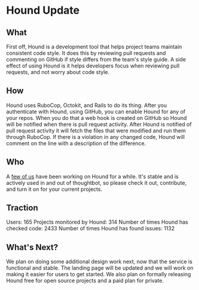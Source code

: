 # Hound Update

## What

First off, Hound is a development tool that helps project teams maintain consistent code style. It does this by reviewing pull requests and commenting on GitHub if style differs from the team's style guide. A side effect of using Hound is it helps developers focus when reviewing pull requests, and not worry about code style.

## How

Hound uses RuboCop, Octokit, and Rails to do its thing. After you authenticate with Hound, using GitHub, you can enable Hound for any of your repos. When you do that a web hook is created on GitHub so Hound will be notified when there is pull request activity. After Hound is notified of pull request activity it will fetch the files that were modified and run them through RuboCop. If there is a violation in any changed code, Hound will comment on the line with a description of the difference.

## Who

A [few of us](https://github.com/thoughtbot/hound/graphs/contributors) have been working on Hound for a while. It's stable and is actively used in and out of thoughtbot, so please check it out, contribute, and turn it on for your current projects.

## Traction

Users: 165
Projects monitored by Hound: 314
Number of times Hound has checked code: 2433
Number of times Hound has found issues: 1132

## What's Next?

We plan on doing some additional design work next, now that the service is functional and stable. The landing page will be updated and we will work on making it easier for users to get started. We also plan on formally releasing Hound free for open source projects and a paid plan for private.
